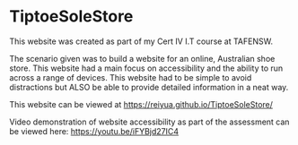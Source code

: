 # TiptoeSoleStore
This website was created as part of my Cert IV I.T course at TAFENSW.

The scenario given was to build a website for an online, Australian shoe store. 
This website had a main focus on accessibility and the ability to run across a range of devices.
This website had to be simple to avoid distractions but ALSO be able to provide detailed information in a neat way.

This website can be viewed at https://reiyua.github.io/TiptoeSoleStore/

Video demonstration of website accessibility as part of the assessment can be viewed here: https://youtu.be/iFYBjd27IC4

